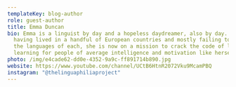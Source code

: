 ```yaml
---
templateKey: blog-author
role: guest-author
title: Emma Duncan
bio: Emma is a linguist by day and a hopeless daydreamer, also by day. After
  having lived in a handful of European countries and mostly failing to learn
  the languages of each, she is now on a mission to crack the code of language
  learning for people of average intelligence and motivation like herself.
photo: /img/e4cade62-dd0e-4352-9a9c-ff891714b890.jpg
website: https://www.youtube.com/channel/UCtB6HtnR2072Vku9McamPBQ
instagram: "@thelinguaphiliaproject"
---
```

